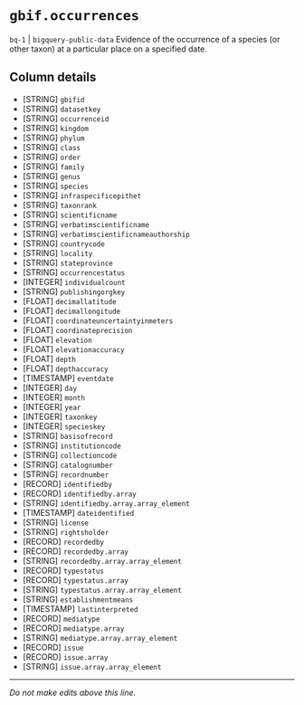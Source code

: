 # `gbif.occurrences`
`bq-1` | `bigquery-public-data`
Evidence of the occurrence of a species (or other taxon) at a particular place on a specified date.

## Column details
* [STRING]    `gbifid`
* [STRING]    `datasetkey`
* [STRING]    `occurrenceid`
* [STRING]    `kingdom`
* [STRING]    `phylum`
* [STRING]    `class`
* [STRING]    `order`
* [STRING]    `family`
* [STRING]    `genus`
* [STRING]    `species`
* [STRING]    `infraspecificepithet`
* [STRING]    `taxonrank`
* [STRING]    `scientificname`
* [STRING]    `verbatimscientificname`
* [STRING]    `verbatimscientificnameauthorship`
* [STRING]    `countrycode`
* [STRING]    `locality`
* [STRING]    `stateprovince`
* [STRING]    `occurrencestatus`
* [INTEGER]   `individualcount`
* [STRING]    `publishingorgkey`
* [FLOAT]     `decimallatitude`
* [FLOAT]     `decimallongitude`
* [FLOAT]     `coordinateuncertaintyinmeters`
* [FLOAT]     `coordinateprecision`
* [FLOAT]     `elevation`
* [FLOAT]     `elevationaccuracy`
* [FLOAT]     `depth`
* [FLOAT]     `depthaccuracy`
* [TIMESTAMP] `eventdate`
* [INTEGER]   `day`
* [INTEGER]   `month`
* [INTEGER]   `year`
* [INTEGER]   `taxonkey`
* [INTEGER]   `specieskey`
* [STRING]    `basisofrecord`
* [STRING]    `institutioncode`
* [STRING]    `collectioncode`
* [STRING]    `catalognumber`
* [STRING]    `recordnumber`
* [RECORD]    `identifiedby`
* [RECORD]    `identifiedby.array`
* [STRING]    `identifiedby.array.array_element`
* [TIMESTAMP] `dateidentified`
* [STRING]    `license`
* [STRING]    `rightsholder`
* [RECORD]    `recordedby`
* [RECORD]    `recordedby.array`
* [STRING]    `recordedby.array.array_element`
* [RECORD]    `typestatus`
* [RECORD]    `typestatus.array`
* [STRING]    `typestatus.array.array_element`
* [STRING]    `establishmentmeans`
* [TIMESTAMP] `lastinterpreted`
* [RECORD]    `mediatype`
* [RECORD]    `mediatype.array`
* [STRING]    `mediatype.array.array_element`
* [RECORD]    `issue`
* [RECORD]    `issue.array`
* [STRING]    `issue.array.array_element`

-------------------------------------------------------------------------------
*Do not make edits above this line.*
